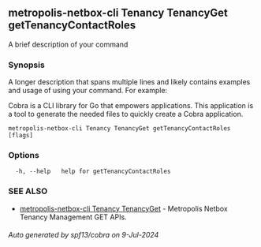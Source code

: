 ## metropolis-netbox-cli Tenancy TenancyGet getTenancyContactRoles

A brief description of your command

### Synopsis

A longer description that spans multiple lines and likely contains examples
and usage of using your command. For example:

Cobra is a CLI library for Go that empowers applications.
This application is a tool to generate the needed files
to quickly create a Cobra application.

```
metropolis-netbox-cli Tenancy TenancyGet getTenancyContactRoles [flags]
```

### Options

```
  -h, --help   help for getTenancyContactRoles
```

### SEE ALSO

* [metropolis-netbox-cli Tenancy TenancyGet]()	 - Metropolis Netbox Tenancy Management GET APIs.

###### Auto generated by spf13/cobra on 9-Jul-2024
